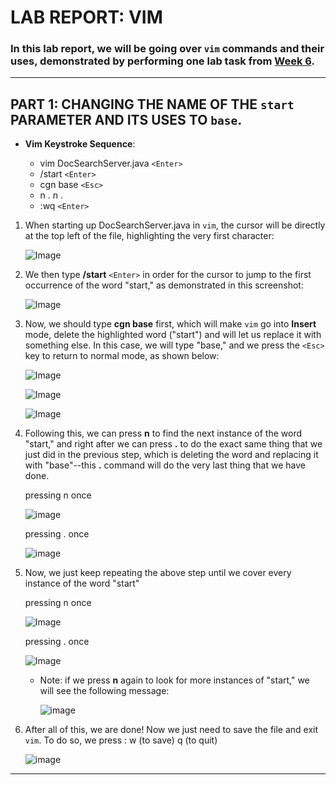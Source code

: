 # **LAB REPORT: VIM**

### In this lab report, we will be going over `vim` commands and their uses, demonstrated by performing one lab task from [Week 6](https://ucsd-cse15l-f22.github.io/week/week6/).

---

## **PART 1: CHANGING THE NAME OF THE `start` PARAMETER AND ITS USES TO `base`**.

- **Vim Keystroke Sequence**: 

    * vim DocSearchServer.java `<Enter>`
    * /start `<Enter>`
    * cgn base `<Esc>`
    * n . n . 
    * :wq `<Enter>`

1) When starting up DocSearchServer.java in `vim`, the cursor will be directly at the top left of the file, highlighting the very first character: 

    ![Image](https://user-images.githubusercontent.com/114317681/204490469-2eac285c-3b01-4588-9d35-6e221fc43980.png)

2) We then type **/start** `<Enter>` in order for the cursor to jump to the first occurrence of the word "start," as demonstrated in this screenshot: 

    ![Image](https://user-images.githubusercontent.com/114317681/204491625-219bb345-a4cd-46d1-9790-0db0f7da5265.png)

3) Now, we should type **cgn base** first, which will make `vim` go into **Insert** mode, delete the highlighted word ("start") and will let us replace it with something else. In this case, we will type "base," and we press the `<Esc>` key to return to normal mode, as shown below: 

    ![Image](https://user-images.githubusercontent.com/114317681/204494748-29039b2d-a868-4e73-bff9-fecd194937a7.png)
    
    ![Image](https://user-images.githubusercontent.com/114317681/204495034-51721288-a92f-4e79-9e1c-c10bf80ae801.png)

    ![Image](https://user-images.githubusercontent.com/114317681/204495034-51721288-a92f-4e79-9e1c-c10bf80ae801.png)

4) Following this, we can press **n** to find the next instance of the word "start," and right after we can press **.** to do the exact same thing that we just did in the previous step, which is deleting the word and replacing it with "base"--this **.** command will do the very last thing that we have done. 

    pressing n once

    ![image](https://user-images.githubusercontent.com/114317681/204497002-752c12b1-8d42-4014-ba53-e1afe4db07c0.png)

    pressing . once 

    ![image](https://user-images.githubusercontent.com/114317681/204497449-613d9ab0-5f10-4a04-b24f-616847a274e4.png)

5) Now, we just keep repeating the above step until we cover every instance of the word "start"

    pressing n once 

    ![Image](https://user-images.githubusercontent.com/114317681/204497790-df618d5b-7b7a-47bb-98d7-b07d96521600.png)

    pressing . once 

    ![Image](https://user-images.githubusercontent.com/114317681/204497870-5e1ece23-2a58-4abc-b348-7bf07d6b4182.png)

    * Note: if we press **n** again to look for more instances of "start," we will see the following message: 

        ![image](https://user-images.githubusercontent.com/114317681/204498608-4ccd42d1-ea61-4e9e-b17b-5b2d6c9f590d.png)

6) After all of this, we are done! Now we just need to save the file and exit `vim`. To do so, we press : w (to save) q (to quit)

    ![image](https://user-images.githubusercontent.com/114317681/204499580-eddb6e39-7636-4aec-8b96-dccd5ede9068.png)


---
